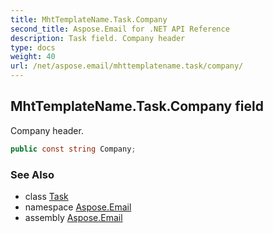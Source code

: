 ```yaml
---
title: MhtTemplateName.Task.Company
second_title: Aspose.Email for .NET API Reference
description: Task field. Company header
type: docs
weight: 40
url: /net/aspose.email/mhttemplatename.task/company/
---
```

## MhtTemplateName.Task.Company field

Company header.

```csharp
public const string Company;
```

### See Also

* class [Task](../)
* namespace [Aspose.Email](../../mhttemplatename.task/)
* assembly [Aspose.Email](../../../)


